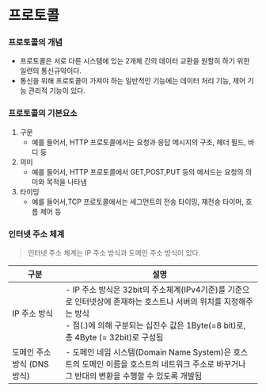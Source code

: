 # 프로토콜
### 프로토콜의 개념
* 프로토콜은 서로 다른 시스템에 있는 2개체 간의 데이터 교환을 원할히 하기 위한 일련의 통신규약이다.
* 통신을 위해 프로토콜이 가져야 하는 일반적인 기능에는 데이터 처리 기능, 제어 기능 관리적 기능이 있다.
### 프로토콜의 기본요소
1. 구문
    * 예를 들어서, HTTP 프로토콜에서는 요청과 응답 메시지의 구조, 헤더 필드, 바디 등
2. 의미
    - 예를 들어서, HTTP 프로토콜에서 GET,POST,PUT 등의 메서드는 요청의 의미와 목적을 나타냄
3. 타이밍
    * 예를 들어서,TCP 프로토콜에서는 세그먼트의 전송 타이밍,  재전송 타이머, 흐름 제어 등
### 인터넷 주소 체계
> 인터넷 주소 체계는 IP 주소 방식과 도메인 주소 방식이 있다.

| 구분                 | 설명                                                                                                                                      |
| ------------------ | --------------------------------------------------------------------------------------------------------------------------------------- |
| IP 주소 방식           | - IP 주소 방식은 32bit의 주소체계(IPv4기준)를 기준으로 인터넷상에 존재하는 호스트나 서버의 위치를 지정해주는 방식<br>- 점(.)에 의해 구분되는 십진수 값은 1Byte(=8 bit)로, 총 4Byte (= 32bit)로 구성됨 |
| 도메인 주소 방식 (DNS 방식) | - 도메인 네임 시스템(Domain Name System)은 호스트의 도메인 이름을 호스트의 네트워크 주소로 바꾸거나 그 반대의 변환을 수행할 수 있도록 개발됨                                               |
